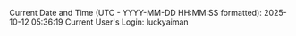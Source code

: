 Current Date and Time (UTC - YYYY-MM-DD HH:MM:SS formatted): 2025-10-12 05:36:19
Current User's Login: luckyaiman
